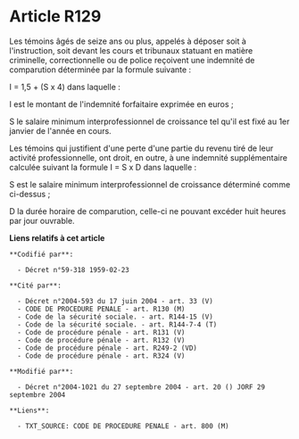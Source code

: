 # Article R129

Les témoins âgés de seize ans ou plus, appelés à déposer soit à l'instruction, soit devant les cours et tribunaux statuant en
matière criminelle, correctionnelle ou de police reçoivent une indemnité de comparution déterminée par la formule suivante :

I = 1,5 + (S x 4) dans laquelle :

I est le montant de l'indemnité forfaitaire exprimée en euros ;

S le salaire minimum interprofessionnel de croissance tel qu'il est fixé au 1er janvier de l'année en cours.

Les témoins qui justifient d'une perte d'une partie du revenu tiré de leur activité professionnelle, ont droit, en outre, à
une indemnité supplémentaire calculée suivant la formule I = S x D dans laquelle :

S est le salaire minimum interprofessionnel de croissance déterminé comme ci-dessus ;

D la durée horaire de comparution, celle-ci ne pouvant excéder huit heures par jour ouvrable.

**Liens relatifs à cet article**

	**Codifié par**:

	  - Décret n°59-318 1959-02-23

	**Cité par**:

	  - Décret n°2004-593 du 17 juin 2004 - art. 33 (V)
	  - CODE DE PROCEDURE PENALE - art. R130 (M)
	  - Code de la sécurité sociale. - art. R144-15 (V)
	  - Code de la sécurité sociale. - art. R144-7-4 (T)
	  - Code de procédure pénale - art. R131 (V)
	  - Code de procédure pénale - art. R132 (V)
	  - Code de procédure pénale - art. R249-2 (VD)
	  - Code de procédure pénale - art. R324 (V)

	**Modifié par**:

	  - Décret n°2004-1021 du 27 septembre 2004 - art. 20 () JORF 29 septembre 2004

	**Liens**:

	  - TXT_SOURCE: CODE DE PROCEDURE PENALE - art. 800 (M)
